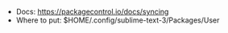 - Docs: https://packagecontrol.io/docs/syncing
- Where to put: $HOME/.config/sublime-text-3/Packages/User
